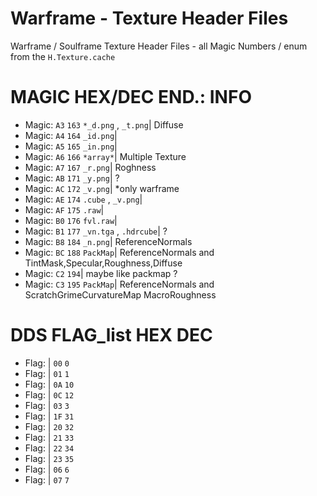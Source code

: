 # Warframe - Texture Header Files

Warframe / Soulframe Texture Header Files - all Magic Numbers / enum from the `H.Texture.cache`

# MAGIC HEX/DEC END.: INFO

* Magic: `A3`  `163` `*_d.png` , `_t.png`|	Diffuse
* Magic: `A4`  `164` `_id.png`|
* Magic: `A5`  `165` `_in.png`|	
* Magic: `A6`  `166` `*array*`|	Multiple Texture
* Magic: `A7`  `167` `_r.png`|	Roghness
* Magic: `AB`  `171` `_y.png`|	?
* Magic: `AC`  `172` `_v.png`|	*only warframe
* Magic: `AE`  `174` `.cube` , `_v.png`|	
* Magic: `AF`  `175` `.raw`|	
* Magic: `B0`  `176` `fvl.raw`|	
* Magic: `B1`  `177` `_vn.tga` , `.hdrcube`|	?
* Magic: `B8`  `184` `_n.png`|	ReferenceNormals
* Magic: `BC`  `188` `PackMap`|	ReferenceNormals and TintMask,Specular,Roughness,Diffuse
* Magic: `C2`  `194`|	maybe like packmap ?
* Magic: `C3`  `195` `PackMap`|	ReferenceNormals and ScratchGrimeCurvatureMap MacroRoughness



# DDS FLAG_list	HEX DEC	

* Flag:	|	`00` `0`
* Flag:	|	`01` `1`
* Flag:	|	`0A` `10`
* Flag:	|	`0C` `12`
* Flag:	|	`03` `3`
* Flag:	|	`1F` `31`
* Flag:	|	`20` `32`
* Flag:	|	`21` `33`
* Flag:	|	`22` `34`
* Flag:	|	`23` `35`
* Flag:	|	`06` `6`
* Flag:	| `07` `7`

